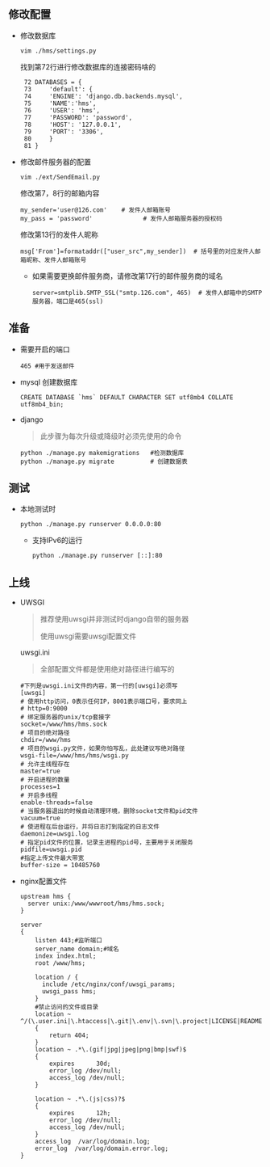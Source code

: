 ## 修改配置

- 修改数据库

  ```
  vim ./hms/settings.py
  ```

  找到第72行进行修改数据库的连接密码啥的

  ```
   72 DATABASES = {
   73     'default': {
   74     'ENGINE': 'django.db.backends.mysql',
   75     'NAME':'hms',
   76     'USER': 'hms',
   77     'PASSWORD': 'password',
   78     'HOST': '127.0.0.1',
   79     'PORT': '3306',
   80     }
   81 }
  ```

- 修改邮件服务器的配置

  ```
  vim ./ext/SendEmail.py
  ```

  修改第7，8行的邮箱内容

  ```
  my_sender='user@126.com'    # 发件人邮箱账号
  my_pass = 'password'              # 发件人邮箱服务器的授权码
  ```

  修改第13行的发件人昵称

  ```
  msg['From']=formataddr(["user_src",my_sender])  # 括号里的对应发件人邮箱昵称、发件人邮箱账号
  ```

  - 如果需要更换邮件服务商，请修改第17行的邮件服务商的域名

    ```
    server=smtplib.SMTP_SSL("smtp.126.com", 465)  # 发件人邮箱中的SMTP服务器，端口是465(ssl)
    ```

    
## 准备
- 需要开启的端口

  ```
  465 #用于发送邮件
  ```
  
- mysql 创建数据库

  ```
  CREATE DATABASE `hms` DEFAULT CHARACTER SET utf8mb4 COLLATE utf8mb4_bin;
  ```

- django

  > 此步骤为每次升级或降级时必须先使用的命令

  ```
  python ./manage.py makemigrations   #检测数据库
  python ./manage.py migrate          #	创建数据表
  ```

  

## 测试



- 本地测试时

  ```
  python ./manage.py runserver 0.0.0.0:80
  ```

  - 支持IPv6的运行

    ```
    python ./manage.py runserver [::]:80
    ```

    

## 上线

- UWSGI

  > 推荐使用uwsgi并非测试时django自带的服务器
  >
  > 使用uwsgi需要uwsgi配置文件

  uwsgi.ini

  > 全部配置文件都是使用绝对路径进行编写的

  ```
  #下列是uwsgi.ini文件的内容，第一行的[uwsgi]必须写
  [uwsgi]
  # 使用http访问，0表示任何IP，8001表示端口号，要求同上
  # http=0:9000
  # 绑定服务器的unix/tcp套接字
  socket=/www/hms/hms.sock
  # 项目的绝对路径
  chdir=/www/hms
  # 项目的wsgi.py文件，如果你怕写乱，此处建议写绝对路径
  wsgi-file=/www/hms/hms/wsgi.py
  # 允许主线程存在
  master=true
  # 开启进程的数量
  processes=1
  # 开启多线程
  enable-threads=false
  # 当服务器退出的时候自动清理环境，删除socket文件和pid文件
  vacuum=true
  # 使进程在后台运行，并将日志打到指定的日志文件
  daemonize=uwsgi.log
  # 指定pid文件的位置，记录主进程的pid号，主要用于关闭服务
  pidfile=uwsgi.pid
  #指定上传文件最大带宽
  buffer-size = 10485760
  ```

- nginx配置文件

  ```
  upstream hms {
    server unix:/www/wwwroot/hms/hms.sock;
  }
  
  server
  {
      listen 443;#监听端口
      server_name domain;#域名
      index index.html;
      root /www/hms;
      
      location / {
        include /etc/nginx/conf/uwsgi_params;
        uwsgi_pass hms;
      }
      #禁止访问的文件或目录
      location ~ ^/(\.user.ini|\.htaccess|\.git|\.env|\.svn|\.project|LICENSE|README.md)
      {
          return 404;
      }
      location ~ .*\.(gif|jpg|jpeg|png|bmp|swf)$
      {
          expires      30d;
          error_log /dev/null;
          access_log /dev/null;
      }
  
      location ~ .*\.(js|css)?$
      {
          expires      12h;
          error_log /dev/null;
          access_log /dev/null;
      }
      access_log  /var/log/domain.log;
      error_log  /var/log/domain.error.log;
  }
  ```

  

